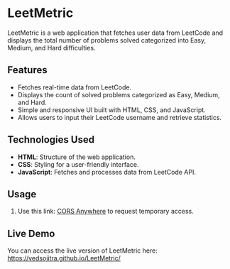# LeetMetric

LeetMetric is a web application that fetches user data from LeetCode and displays the total number of problems solved categorized into Easy, Medium, and Hard difficulties.

## Features
- Fetches real-time data from LeetCode.
- Displays the count of solved problems categorized as Easy, Medium, and Hard.
- Simple and responsive UI built with HTML, CSS, and JavaScript.
- Allows users to input their LeetCode username and retrieve statistics.

## Technologies Used
- **HTML**: Structure of the web application.
- **CSS**: Styling for a user-friendly interface.
- **JavaScript**: Fetches and processes data from LeetCode API.

## Usage
1. Use this link: [CORS Anywhere](https://cors-anywhere.herokuapp.com/) to request temporary access.

## Live Demo
You can access the live version of LeetMetric here: https://vedsojitra.github.io/LeetMetric/



